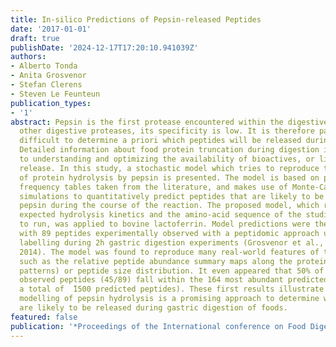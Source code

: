 ```yaml
---
title: In-silico Predictions of Pepsin-released Peptides
date: '2017-01-01'
draft: true
publishDate: '2024-12-17T17:20:10.941039Z'
authors:
- Alberto Tonda
- Anita Grosvenor
- Stefan Clerens
- Steven Le Feunteun
publication_types:
- '1'
abstract: Pepsin is the first protease encountered within the digestive tract. Unlike
  other digestive proteases, its specificity is low. It is therefore particularly
  difficult to determine a priori which peptides will be released during gastric digestion.
  Detailed information about food protein truncation during digestion is however critical
  to understanding and optimizing the availability of bioactives, or limiting allergen
  release. In this study, a stochastic model which tries to reproduce the dynamics
  of protein hydrolysis by pepsin is presented. The model is based on pepsin cleavage
  frequency tables taken from the literature, and makes use of Monte-Carlo in silico
  simulations to quantitatively predict peptides that are likely to be produced by
  pepsin during the course of the reaction. The proposed model, which requires the
  expected hydrolysis kinetics and the amino-acid sequence of the studied protein
  to run, was applied to bovine lactoferrin. Model predictions were then compared
  with 89 peptides experimentally observed with a peptidomic approach using isobaric
  labelling during 2h gastric digestion experiments (Grosvenor et al., Food and Function,
  2014). The model was found to reproduce many real-world features of the case study,
  such as the relative peptide abundance summary maps along the protein sequence (peptide
  patterns) or peptide size distribution. It even appeared that 50% of experimentally
  observed peptides (45/89) fall within the 164 most abundant predicted peptides (over
  a total of  ̃1500 predicted peptides). These first results illustrate that in silico
  modelling of pepsin hydrolysis is a promising approach to determine which peptides
  are likely to be released during gastric digestion of foods.
featured: false
publication: '*Proceedings of the International conference on Food Digestion 2017*'
---
```


